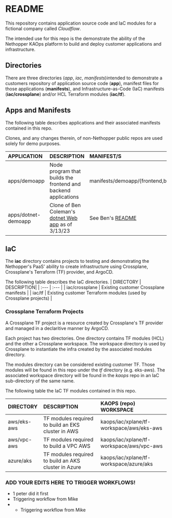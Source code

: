  # README
This repository contains application source code and IaC modules for a fictional company called *Cloudflow*.

The intended use for this repo is the demonstrate the ability of the Nethopper KAOps platform to build
and deploy customer applications and infrastructure.

## Directories
There are three directories (*app*, *iac*, *manifests*)intended to demonstrate a customers repository of application
source code (**app**), manifest files for those applications (**manifests**), and Infrastructure-as-Code (IaC)
manifests (**iac/crossplane**) and/or HCL Terraform modules (**iac/tf**).

## Apps and Manifests
The following table describes applications and their associated manifests contained in this repo.

Clones, and any changes therein, of non-Nethopper public repos are used solely for demo purposes.

| APPLICATION | DESCRIPTION| MANIFEST/S |
| :--- | :--- | :--- |
| apps/demoapp | Node program that builds the frontend and backend applications  | manifests/demoapp/{frontend,backend} |
| apps/dotnet-demoapp | Clone of Ben Coleman's [dotnet Web app](https://github.com/benc-uk/dotnet-demoapp) as of 3/13/23 | See Ben's [README](https://github.com/benc-uk/dotnet-demoapp/blob/master/README.md) |

## IaC ##
The **iac** directory contains projects to testing and demonstrating the Nethopper's PaaS' ability to create
infrastructure using Crossplane, Crossplane's Terraform (TF) provider, and ArgoCD.

The following table describes the IaC directories.
| DIRECTORY | DESCRIPTION|
| :--- | :--- |
| iac/crossplane | Existing customer Crossplane manifests |
| iac/tf | Existing customer Terraform modules (used by Crossplane projects) |

### Crossplane Terraform Projects ###
A Crossplane TF project is a resource created by Crossplane's TF provider and managed in a declaritive manner
by ArgoCD. 

Each project has two directories. One directory contains TF modules (HCL) and the other a Crossplane workspace.
The workspace directory is used by Crossplane to instantiate the infra created by the associated modules directory.

The modules directory can be considered existing customer TF. Those modules will be found in this repo under the
*tf* directory (e.g. eks-aws). The associated workspace directory will be found in the *kaops* repo in an IaC
sub-directory of the same name.

The following table the IaC TF modules contained in this repo.

| DIRECTORY | DESCRIPTION | KAOPS (repo) WORKSPACE |
| :--- | :--- | :--- |
| aws/eks-aws | TF modules required to build an EKS cluster in AWS | kaops/iac/xplane/tf-workspace/aws/eks-aws |
| aws/vpc-aws | TF modules required to build a VPC AWS | kaops/iac/xplane/tf-workspace/aws/vpc-aws |
| azure/aks | TF modules required to build an AKS cluster in Azure | kaops/iac/xplane/tf-workspace/azure/aks |

### ADD YOUR EDITS HERE TO TRIGGER WORKFLOWS!
- 1 peter did it first
- Triggering workflow from Mike
- - Triggering workflow from Mike
